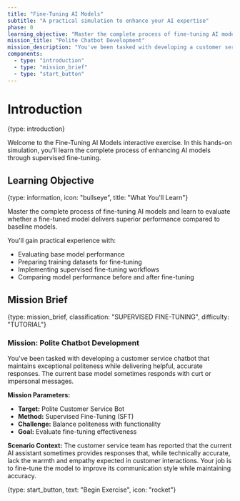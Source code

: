 ```yaml
---
title: "Fine-Tuning AI Models"
subtitle: "A practical simulation to enhance your AI expertise"
phase: 0
learning_objective: "Master the complete process of fine-tuning AI models and learn to evaluate whether a fine-tuned model delivers superior performance compared to baseline models."
mission_title: "Polite Chatbot Development"
mission_description: "You've been tasked with developing a customer service chatbot that maintains exceptional politeness while delivering helpful, accurate responses. The current base model sometimes responds with curt or impersonal messages."
components:
  - type: "introduction"
  - type: "mission_brief"
  - type: "start_button"
---
```


# Introduction

{type: introduction}

Welcome to the Fine-Tuning AI Models interactive exercise. In this hands-on simulation, you'll learn the complete process of enhancing AI models through supervised fine-tuning.

## Learning Objective

{type: information, icon: "bullseye", title: "What You'll Learn"}

Master the complete process of fine-tuning AI models and learn to evaluate whether a fine-tuned model delivers superior performance compared to baseline models.

You'll gain practical experience with:
- Evaluating base model performance
- Preparing training datasets for fine-tuning
- Implementing supervised fine-tuning workflows
- Comparing model performance before and after fine-tuning

## Mission Brief

{type: mission_brief, classification: "SUPERVISED FINE-TUNING", difficulty: "TUTORIAL"}

### Mission: Polite Chatbot Development

You've been tasked with developing a customer service chatbot that maintains exceptional politeness while delivering helpful, accurate responses. The current base model sometimes responds with curt or impersonal messages.

**Mission Parameters:**
- **Target:** Polite Customer Service Bot
- **Method:** Supervised Fine-Tuning (SFT)
- **Challenge:** Balance politeness with functionality
- **Goal:** Evaluate fine-tuning effectiveness

**Scenario Context:**
The customer service team has reported that the current AI assistant sometimes provides responses that, while technically accurate, lack the warmth and empathy expected in customer interactions. Your job is to fine-tune the model to improve its communication style while maintaining accuracy.

{type: start_button, text: "Begin Exercise", icon: "rocket"}
